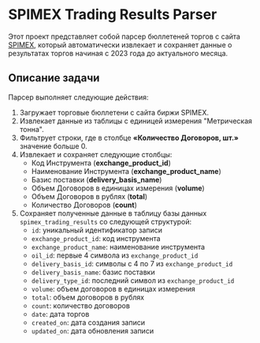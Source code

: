 # SPIMEX Trading Results Parser

Этот проект представляет собой парсер бюллетеней торгов с сайта [SPIMEX](https://spimex.com/markets/oil_products/trades/results/),
который автоматически извлекает и сохраняет данные о результатах торгов начиная с 2023 года до актуального месяца. 

## Описание задачи

Парсер выполняет следующие действия:

1. Загружает торговые бюллетени с сайта биржи SPIMEX.
2. Извлекает данные из таблицы с единицей измерения "Метрическая тонна".
3. Фильтрует строки, где в столбце **«Количество Договоров, шт.»** значение больше 0.
4. Извлекает и сохраняет следующие столбцы:
    - Код Инструмента (**exchange_product_id**)
    - Наименование Инструмента (**exchange_product_name**)
    - Базис поставки (**delivery_basis_name**)
    - Объем Договоров в единицах измерения (**volume**)
    - Объем Договоров в рублях (**total**)
    - Количество Договоров (**count**)
5. Сохраняет полученные данные в таблицу базы данных `spimex_trading_results` со следующей структурой:
    - `id`: уникальный идентификатор записи
    - `exchange_product_id`: код инструмента
    - `exchange_product_name`: наименование инструмента
    - `oil_id`: первые 4 символа из `exchange_product_id`
    - `delivery_basis_id`: символы с 4 по 7 из `exchange_product_id`
    - `delivery_basis_name`: базис поставки
    - `delivery_type_id`: последний символ из `exchange_product_id`
    - `volume`: объем договоров в единицах измерения
    - `total`: объем договоров в рублях
    - `count`: количество договоров
    - `date`: дата торгов
    - `created_on`: дата создания записи
    - `updated_on`: дата обновления записи
